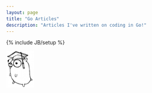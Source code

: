 ```yaml
---
layout: page
title: "Go Articles"
description: "Articles I've written on coding in Go!"
---
```

{% include JB/setup %}

![One of the Go gopher mascots from the Go homepage](/images/gopher/doc.png)

